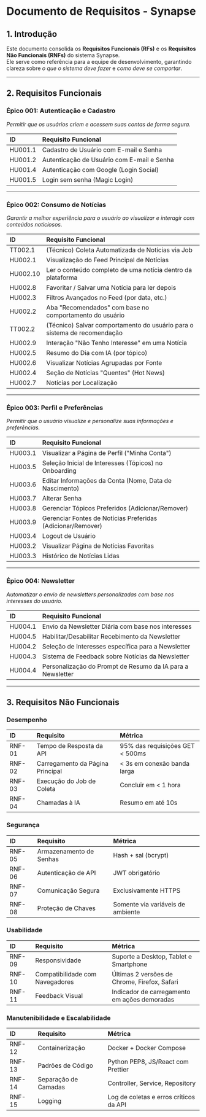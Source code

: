 # Documento de Requisitos - Synapse

## 1. Introdução
Este documento consolida os **Requisitos Funcionais (RFs)** e os **Requisitos Não Funcionais (RNFs)** do sistema Synapse.  
Ele serve como referência para a equipe de desenvolvimento, garantindo clareza sobre *o que o sistema deve fazer* e *como deve se comportar*.  

---

## 2. Requisitos Funcionais

### Épico 001: Autenticação e Cadastro
*Permitir que os usuários criem e acessem suas contas de forma segura.*

| ID | Requisito Funcional |
| :--- | :--- |
| HU001.1 | Cadastro de Usuário com E-mail e Senha |
| HU001.2 | Autenticação de Usuário com E-mail e Senha |
| HU001.4 | Autenticação com Google (Login Social) |
| HU001.5 | Login sem senha (Magic Login) |

---

### Épico 002: Consumo de Notícias
*Garantir a melhor experiência para o usuário ao visualizar e interagir com conteúdos noticiosos.*

| ID | Requisito Funcional |
| :--- | :--- |
| TT002.1 | (Técnico) Coleta Automatizada de Notícias via Job |
| HU002.1 | Visualização do Feed Principal de Notícias |
| HU002.10 | Ler o conteúdo completo de uma notícia dentro da plataforma |
| HU002.8 | Favoritar / Salvar uma Notícia para ler depois |
| HU002.3 | Filtros Avançados no Feed (por data, etc.) |
| HU002.2 | Aba "Recomendados" com base no comportamento do usuário |
| TT002.2 | (Técnico) Salvar comportamento do usuário para o sistema de recomendação |
| HU002.9 | Interação "Não Tenho Interesse" em uma Notícia |
| HU002.5 | Resumo do Dia com IA (por tópico) |
| HU002.6 | Visualizar Notícias Agrupadas por Fonte |
| HU002.4 | Seção de Notícias "Quentes" (Hot News) |
| HU002.7 | Notícias por Localização |

---

### Épico 003: Perfil e Preferências
*Permitir que o usuário visualize e personalize suas informações e preferências.*

| ID | Requisito Funcional |
| :--- | :--- |
| HU003.1 | Visualizar a Página de Perfil ("Minha Conta") |
| HU003.5 | Seleção Inicial de Interesses (Tópicos) no Onboarding |
| HU003.6 | Editar Informações da Conta (Nome, Data de Nascimento) |
| HU003.7 | Alterar Senha |
| HU003.8 | Gerenciar Tópicos Preferidos (Adicionar/Remover) |
| HU003.9 | Gerenciar Fontes de Notícias Preferidas (Adicionar/Remover) |
| HU003.4 | Logout de Usuário |
| HU003.2 | Visualizar Página de Notícias Favoritas |
| HU003.3 | Histórico de Notícias Lidas |

---

### Épico 004: Newsletter
*Automatizar o envio de newsletters personalizadas com base nos interesses do usuário.*

| ID | Requisito Funcional |
| :--- | :--- |
| HU004.1 | Envio da Newsletter Diária com base nos interesses |
| HU004.5 | Habilitar/Desabilitar Recebimento da Newsletter |
| HU004.2 | Seleção de Interesses específica para a Newsletter |
| HU004.3 | Sistema de Feedback sobre Notícias da Newsletter |
| HU004.4 | Personalização do Prompt de Resumo da IA para a Newsletter |

---

## 3. Requisitos Não Funcionais

### Desempenho
| ID | Requisito | Métrica |
| :--- | :--- | :--- |
| RNF-01 | Tempo de Resposta da API | 95% das requisições GET < 500ms |
| RNF-02 | Carregamento da Página Principal | < 3s em conexão banda larga |
| RNF-03 | Execução do Job de Coleta | Concluir em < 1 hora |
| RNF-04 | Chamadas à IA | Resumo em até 10s |

### Segurança
| ID | Requisito | Métrica |
| :--- | :--- | :--- |
| RNF-05 | Armazenamento de Senhas | Hash + sal (bcrypt) |
| RNF-06 | Autenticação de API | JWT obrigatório |
| RNF-07 | Comunicação Segura | Exclusivamente HTTPS |
| RNF-08 | Proteção de Chaves | Somente via variáveis de ambiente |

### Usabilidade
| ID | Requisito | Métrica |
| :--- | :--- | :--- |
| RNF-09 | Responsividade | Suporte a Desktop, Tablet e Smartphone |
| RNF-10 | Compatibilidade com Navegadores | Últimas 2 versões de Chrome, Firefox, Safari |
| RNF-11 | Feedback Visual | Indicador de carregamento em ações demoradas |

### Manutenibilidade e Escalabilidade
| ID | Requisito | Métrica |
| :--- | :--- | :--- |
| RNF-12 | Containerização | Docker + Docker Compose |
| RNF-13 | Padrões de Código | Python PEP8, JS/React com Prettier |
| RNF-14 | Separação de Camadas | Controller, Service, Repository |
| RNF-15 | Logging | Log de coletas e erros críticos da API |
